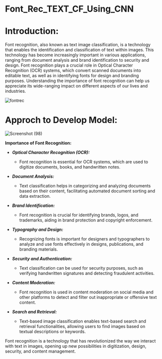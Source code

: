 # Font_Rec_TEXT_CF_Using_CNN

# **Introduction:**

Font recognition, also known as text image classification, is a technology that enables the identification and classification of text within images. This technology has become increasingly important in various applications, ranging from document analysis and brand identification to security and design. Font recognition plays a crucial role in Optical Character Recognition (OCR) systems, which convert scanned documents into editable text, as well as in identifying fonts for design and branding purposes. Understanding the importance of font recognition can help us appreciate its wide-ranging impact on different aspects of our lives and industries.

![fontrec](https://github.com/NamiraMujawar/Font_Rec_TEXT_CF_Using_CNN/assets/120715329/5e1a6b5b-bd59-4888-9c30-736751323fd5)

# **Approch to Develop Model:**
![Screenshot (98)](https://github.com/NamiraMujawar/YES_BANK_STOCK_CLOSING_PRICE_PREDICTION/assets/120715329/55428b32-d75b-4482-b88a-0146b08346db)

**Importance of Font Recognition:**

* ***Optical Character Recognition (OCR):***
  * Font recognition is essential for OCR systems, which are used to digitize documents, books, and handwritten notes.
* ***Document Analysis:***
  * Text classification helps in categorizing and analyzing documents based on their content, facilitating automated document sorting and data extraction.

* ***Brand Identification:***
  * Font recognition is crucial for identifying brands, logos, and trademarks, aiding in brand protection and copyright enforcement.

* ***Typography and Design:***
   * Recognizing fonts is important for designers and typographers to analyze and use fonts effectively in designs, publications, and branding materials.
* ***Security and Authentication:***
  * Text classification can be used for security purposes, such as verifying handwritten signatures and detecting fraudulent activities.

* ***Content Moderation:***
  * Font recognition is used in content moderation on social media and other platforms to detect and filter out inappropriate or offensive text content.

* ***Search and Retrieval:***
  * Text-based image classification enables text-based search and retrieval functionalities, allowing users to find images based on textual descriptions or keywords.

Font recognition is a technology that has revolutionized the way we interact with text in images, opening up new possibilities in digitization, design, security, and content management.
